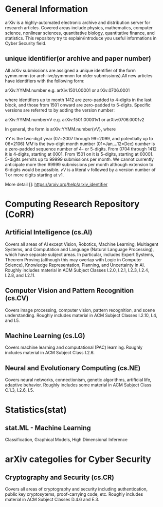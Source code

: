 
# General Information
arXiv is a highly-automated electronic archive and distribution server for research articles. Covered areas include physics, mathematics, computer science, nonlinear sciences, quantitative biology, quantitative finance, and statistics.
This repository try to explain/introduce you useful informations in Cyber Security field.
## unique identifier(or archive and paper number)
All arXiv submissions are assigned a unique identifier of the form yymm.nnnn (or arch-ive/yymmnnn for older submissions).All new articles have identifiers with the following form:

arXiv:YYMM.number
e.g. arXiv:1501.00001 or arXiv:0706.0001

where identifiers up to month 1412 are zero-padded to 4-digits in the last block, and those from 1501 onward are zero-padded to 5-digits. Specific versions are referred to by adding the version number:

arXiv:YYMM.numbervV
e.g. arXiv:1501.00001v1 or arXiv:0706.0001v2

In general, the form is arXiv:YYMM.number{vV}, where

*YY* is the two-digit year (07=2007 through 99=2099, and potentially up to 06=2106)
*MM* is the two-digit month number (01=Jan,...12=Dec)
*number* is a zero-padded sequence number of 4- or 5-digits. From 0704 through 1412 it is 4-digits, starting at 0001. From 1501 on it is 5-digits, starting at 00001. 5-digits permits up to 99999 submissions per month. We cannot currently anticipate more then 99999 submissions per month although extension to 6-digits would be possible.
*vV* is a literal v followed by a version number of 1 or more digits starting at v1.

More detail []: https://arxiv.org/help/arxiv_identifier 
# Computing Research Repository (CoRR)
## Artificial Intelligence (cs.AI)
Covers all areas of AI except Vision, Robotics, Machine Learning, Multiagent Systems, and Computation and Language (Natural Language Processing), which have separate subject areas. In particular, includes Expert Systems, Theorem Proving (although this may overlap with Logic in Computer Science), Knowledge Representation, Planning, and Uncertainty in AI. Roughly includes material in ACM Subject Classes I.2.0, I.2.1, I.2.3, I.2.4, I.2.8, and I.2.11.
## Computer Vision and Pattern Recognition (cs.CV)
Covers image processing, computer vision, pattern recognition, and scene understanding. Roughly includes material in ACM Subject Classes I.2.10, I.4, and I.5.
## Machine Learning (cs.LG)
Covers machine learning and computational (PAC) learning. Roughly includes material in ACM Subject Class I.2.6.
## Neural and Evolutionary Computing (cs.NE)
Covers neural networks, connectionism, genetic algorithms, artificial life, adaptive behavior. Roughly includes some material in ACM Subject Class C.1.3, I.2.6, I.5.
# Statistics(stat)
## stat.ML - Machine Learning
Classification, Graphical Models, High Dimensional Inference

# arXiv categolies for Cyber Security
## Cryptography and Security (cs.CR)
Covers all areas of cryptography and security including authentication, public key cryptosytems, proof-carrying code, etc. Roughly includes material in ACM Subject Classes D.4.6 and E.3.
